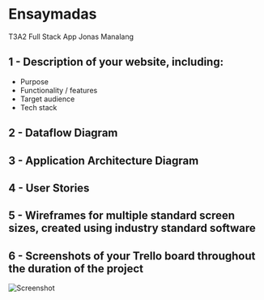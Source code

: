 # Ensaymadas
T3A2 Full Stack App 
Jonas Manalang

## 1 - Description of your website, including:
- Purpose
- Functionality / features
- Target audience
- Tech stack

## 2 - Dataflow Diagram

## 3 - Application Architecture Diagram

## 4 - User Stories

## 5 - Wireframes for multiple standard screen sizes, created using industry standard software

## 6 - 	Screenshots of your Trello board throughout the duration of the project

![Screenshot](Trello1.png)